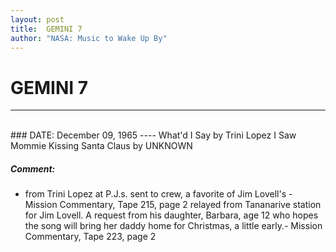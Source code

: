 ```yaml
---
layout: post
title:  GEMINI 7
author: "NASA: Music to Wake Up By"
---
```


# GEMINI 7
----
<br/>
### DATE: December 09, 1965
----
What'd I Say by Trini Lopez
I Saw Mommie Kissing Santa Claus by UNKNOWN

##### Comment:
* from Trini Lopez at P.J.s. sent to crew, a favorite of Jim Lovell's - Mission Commentary, Tape 215, page 2
relayed from Tananarive station for Jim Lovell. A request from his daughter, Barbara, age 12 who hopes the song will bring her daddy home for Christmas, a little early.-  Mission Commentary, Tape 223, page 2
